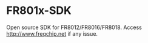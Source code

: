 # FR801x-SDK
Open source SDK for FR8012/FR8016/FR8018. Access http://www.freqchip.net if any issue.
